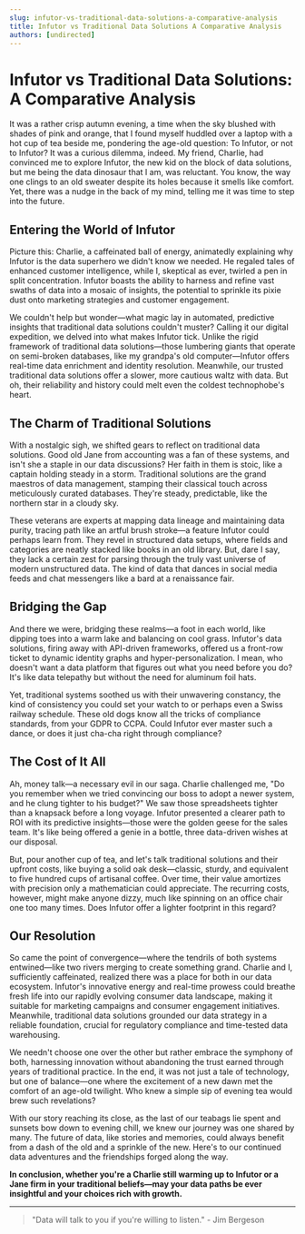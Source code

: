 ```yaml
---
slug: infutor-vs-traditional-data-solutions-a-comparative-analysis
title: Infutor vs Traditional Data Solutions A Comparative Analysis
authors: [undirected]
---
```



# Infutor vs Traditional Data Solutions: A Comparative Analysis

It was a rather crisp autumn evening, a time when the sky blushed with shades of pink and orange, that I found myself huddled over a laptop with a hot cup of tea beside me, pondering the age-old question: To Infutor, or not to Infutor? It was a curious dilemma, indeed. My friend, Charlie, had convinced me to explore Infutor, the new kid on the block of data solutions, but me being the data dinosaur that I am, was reluctant. You know, the way one clings to an old sweater despite its holes because it smells like comfort. Yet, there was a nudge in the back of my mind, telling me it was time to step into the future.

## Entering the World of Infutor

Picture this: Charlie, a caffeinated ball of energy, animatedly explaining why Infutor is the data superhero we didn't know we needed. He regaled tales of enhanced customer intelligence, while I, skeptical as ever, twirled a pen in split concentration. Infutor boasts the ability to harness and refine vast swaths of data into a mosaic of insights, the potential to sprinkle its pixie dust onto marketing strategies and customer engagement.

We couldn't help but wonder—what magic lay in automated, predictive insights that traditional data solutions couldn't muster? Calling it our digital expedition, we delved into what makes Infutor tick. Unlike the rigid framework of traditional data solutions—those lumbering giants that operate on semi-broken databases, like my grandpa's old computer—Infutor offers real-time data enrichment and identity resolution. Meanwhile, our trusted traditional data solutions offer a slower, more cautious waltz with data. But oh, their reliability and history could melt even the coldest technophobe's heart.

## The Charm of Traditional Solutions

With a nostalgic sigh, we shifted gears to reflect on traditional data solutions. Good old Jane from accounting was a fan of these systems, and isn't she a staple in our data discussions? Her faith in them is stoic, like a captain holding steady in a storm. Traditional solutions are the grand maestros of data management, stamping their classical touch across meticulously curated databases. They're steady, predictable, like the northern star in a cloudy sky.

These veterans are experts at mapping data lineage and maintaining data purity, tracing path like an artful brush stroke—a feature Infutor could perhaps learn from. They revel in structured data setups, where fields and categories are neatly stacked like books in an old library. But, dare I say, they lack a certain zest for parsing through the truly vast universe of modern unstructured data. The kind of data that dances in social media feeds and chat messengers like a bard at a renaissance fair.

## Bridging the Gap

And there we were, bridging these realms—a foot in each world, like dipping toes into a warm lake and balancing on cool grass. Infutor's data solutions, firing away with API-driven frameworks, offered us a front-row ticket to dynamic identity graphs and hyper-personalization. I mean, who doesn't want a data platform that figures out what you need before you do? It's like data telepathy but without the need for aluminum foil hats.

Yet, traditional systems soothed us with their unwavering constancy, the kind of consistency you could set your watch to or perhaps even a Swiss railway schedule. These old dogs know all the tricks of compliance standards, from your GDPR to CCPA. Could Infutor ever master such a dance, or does it just cha-cha right through compliance?

## The Cost of It All

Ah, money talk—a necessary evil in our saga. Charlie challenged me, "Do you remember when we tried convincing our boss to adopt a newer system, and he clung tighter to his budget?" We saw those spreadsheets tighter than a knapsack before a long voyage. Infutor presented a clearer path to ROI with its predictive insights—those were the golden geese for the sales team. It's like being offered a genie in a bottle, three data-driven wishes at our disposal.

But, pour another cup of tea, and let's talk traditional solutions and their upfront costs, like buying a solid oak desk—classic, sturdy, and equivalent to five hundred cups of artisanal coffee. Over time, their value amortizes with precision only a mathematician could appreciate. The recurring costs, however, might make anyone dizzy, much like spinning on an office chair one too many times. Does Infutor offer a lighter footprint in this regard?

## Our Resolution

So came the point of convergence—where the tendrils of both systems entwined—like two rivers merging to create something grand. Charlie and I, sufficiently caffeinated, realized there was a place for both in our data ecosystem. Infutor's innovative energy and real-time prowess could breathe fresh life into our rapidly evolving consumer data landscape, making it suitable for marketing campaigns and consumer engagement initiatives. Meanwhile, traditional data solutions grounded our data strategy in a reliable foundation, crucial for regulatory compliance and time-tested data warehousing.

We needn't choose one over the other but rather embrace the symphony of both, harnessing innovation without abandoning the trust earned through years of traditional practice. In the end, it was not just a tale of technology, but one of balance—one where the excitement of a new dawn met the comfort of an age-old twilight. Who knew a simple sip of evening tea would brew such revelations?

With our story reaching its close, as the last of our teabags lie spent and sunsets bow down to evening chill, we knew our journey was one shared by many. The future of data, like stories and memories, could always benefit from a dash of the old and a sprinkle of the new. Here's to our continued data adventures and the friendships forged along the way.

**In conclusion, whether you're a Charlie still warming up to Infutor or a Jane firm in your traditional beliefs—may your data paths be ever insightful and your choices rich with growth.**

---

> "Data will talk to you if you're willing to listen." - Jim Bergeson